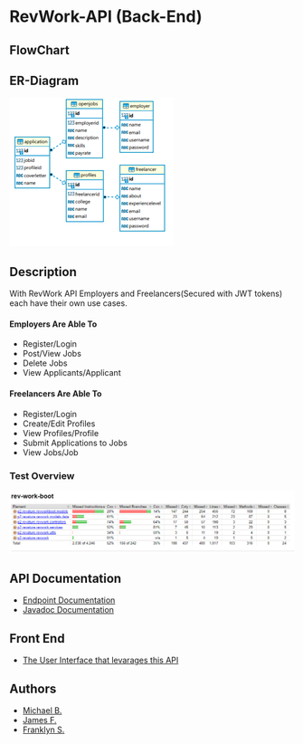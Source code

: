 # RevWork-API (Back-End)

## FlowChart

## ER-Diagram
![ER-Diagram](ER-DiagramRevWork.PNG)

## Description

With RevWork API Employers and Freelancers(Secured with JWT tokens) each have their own use cases.
#### Employers Are Able To
 - Register/Login
 - Post/View Jobs
 - Delete Jobs
 - View Applicants/Applicant
 #### Freelancers Are Able To
 - Register/Login
 - Create/Edit Profiles
 - View Profiles/Profile
 - Submit Applications to Jobs
 - View Jobs/Job
### Test Overview
![Jacoco Test coverage for Controller/Service layers:](codecoverage.png)
## API Documentation
- [Endpoint Documentation](https://studio.apicur.io/preview?aid=75051)
- [Javadoc Documentation](https://newpagodi.github.io/p2docs/)

## Front End

- [The User Interface that levarages this API ]() 

## Authors
- [Michael B.](https://github.com/NewPagodi)
- [James F.](https://github.com/Fullerj289)
- [Franklyn S.](https://github.com/fsanche3)

